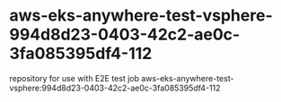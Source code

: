 # aws-eks-anywhere-test-vsphere-994d8d23-0403-42c2-ae0c-3fa085395df4-112
repository for use with E2E test job aws-eks-anywhere-test-vsphere:994d8d23-0403-42c2-ae0c-3fa085395df4-112
